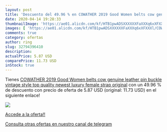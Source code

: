 ```yaml
---
layout: post
title: 'Descuento del 49.96 % en COWATHER 2019 Good Women belts cow genui'
date: 2020-04-14 19:28:33
thumbnailImage: 'https://ae01.alicdn.com/kf/HTB1pwADSXXXXXXFaXXXq6xXFXXXl/COWATHER-2019-Good-Women-belts-cow-genuine-leather-pin-buckle-vintage-style-top-quality-newest-luxury.jpg_350x350._SL200_.jpg'
images: [ 'https://ae01.alicdn.com/kf/HTB1pwADSXXXXXXFaXXXq6xXFXXXl/COWATHER-2019-Good-Women-belts-cow-genuine-leather-pin-buckle-vintage-style-top-quality-newest-luxury.jpg_350x350._SL200_.jpg' ]
comments: true
category: ofertas
author: ring
slug: 32794396410
description:
actualPrice: 5.87 USD
comparePrice: 11.73 USD
inStock: true
---
```


Tienes [COWATHER 2019 Good Women belts cow genuine leather pin buckle vintage style top quality newest luxury female strap original](https://www.amazon.com/dp/32794396410/?tag=redken08-20) con un 49.96 % de descuento con precio de oferta de 5.87 USD (original: 11.73 USD) en el siguiente enlace!

[![](https://ae01.alicdn.com/kf/HTB1pwADSXXXXXXFaXXXq6xXFXXXl/COWATHER-2019-Good-Women-belts-cow-genuine-leather-pin-buckle-vintage-style-top-quality-newest-luxury.jpg_350x350._SL200_.jpg)](https://www.amazon.com/dp/32794396410/?tag=redken08-20)

[Accede a la oferta!!](https://www.amazon.com/dp/32794396410/?tag=redken08-20)

[Consulta otras ofertas en nuestro canal de telegram](https://t.me/s/ofertas25)
